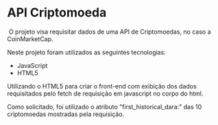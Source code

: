 # **API Criptomoeda**

​	O projeto visa requisitar dados de uma API de Criptomoedas, no caso a CoinMarketCap.

Neste projeto foram utilizados as seguintes tecnologias: 

- JavaScript
- HTML5

Utilizando o HTML5 para criar o front-end com exibição dos dados requisitados pelo fetch de requisição em javascript no corpo do html.

Como solicitado, foi utilizado o atributo "first_historical_dara:" das 10 criptomoedas mostradas pela requisição. 